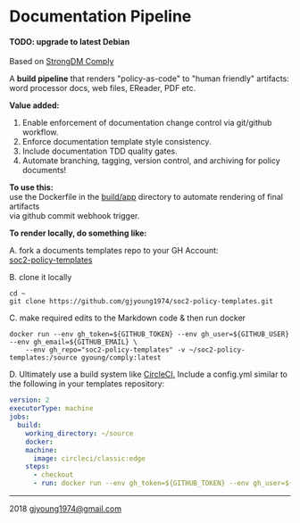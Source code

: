 # Documentation Pipeline    

#### TODO: upgrade to latest Debian

Based on [StrongDM Comply](https://github.com/strongdm/comply)    

A **build pipeline** that renders "policy-as-code" to "human friendly" artifacts: word processor docs, web files, EReader, PDF etc.    

**Value added:**     
1. Enable enforcement of documentation change control via git/github workflow.
1. Enforce documentation template style consistency.
1. Include documentation TDD quality gates.
1. Automate  branching, tagging, version control, and archiving for policy documents!

**To use this:**     
use the Dockerfile in the [build/app](./build/app) directory to automate rendering of final artifacts    
via github commit webhook trigger.

**To render locally, do something like:**    

A. fork a documents templates repo to your GH Account:    
[soc2-policy-templates](https://github.com/gjyoung1974/soc2-policy-templates)     

B. clone it locally  

```shell
cd ~
git clone https://github.com/gjyoung1974/soc2-policy-templates.git
```

C. make required edits to the Markdown code & then run docker     

```shell
docker run --env gh_token=${GITHUB_TOKEN} --env gh_user=${GITHUB_USER} --env gh_email=${GITHUB_EMAIL} \
    --env gh_repo="soc2-policy-templates" -v ~/soc2-policy-templates:/source gyoung/comply:latest
```

D. Ultimately use a build system like [CircleCI.](https://circleci.com) Include a config.yml similar to the following in your templates repository:

```yaml
version: 2
executorType: machine
jobs:
  build:
    working_directory: ~/source
    docker:
    machine:
      image: circleci/classic:edge
    steps:
      - checkout
      - run: docker run --env gh_token=${GITHUB_TOKEN} --env gh_user=${GITHUB_USER} --env gh_email=${GITHUB_EMAIL} --env gh_repo=${GITHUB_REPO} ${COMPLY_APP_IMAGE}
```   

---    
2018 gjyoung1974@gmail.com

